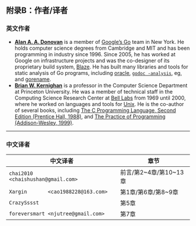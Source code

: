 ## 附录B：作者/译者

### 英文作者

- **[Alan A. A. Donovan](https://github.com/adonovan)** is a member of [Google’s Go](https://golang.org/) team in New York. He holds computer science degrees from Cambridge and MIT and has been programming in industry since 1996. Since 2005, he has worked at Google on infrastructure projects and was the co-designer of its proprietary build system, [Blaze](http://bazel.io/). He has built many libraries and tools for static analysis of Go programs, including [oracle](https://godoc.org/golang.org/x/tools/oracle), [`godoc -analysis`](https://godoc.org/golang.org/x/tools/cmd/godoc), eg, and [gorename](https://godoc.org/golang.org/x/tools/cmd/gorename).
- **[Brian W. Kernighan](http://www.cs.princeton.edu/~bwk/)** is a professor in the Computer Science Department at Princeton University. He was a member of technical staff in the Computing Science Research Center at [Bell Labs](http://www.cs.bell-labs.com/) from 1969 until 2000, where he worked on languages and tools for [Unix](http://doc.cat-v.org/unix/). He is the co-author of several books, including [The C Programming Language, Second Edition (Prentice Hall, 1988)](http://s3-us-west-2.amazonaws.com/belllabs-microsite-dritchie/cbook/index.html), and [The Practice of Programming (Addison-Wesley, 1999)](https://en.wikipedia.org/wiki/The_Practice_of_Programming).

-------

### 中文译者

中文译者                               | 章节
-------------------------------------- | -------------------------
`chai2010     <chaishushan@gmail.com>` | 前言/第2~4章/第10~13章
`Xargin       <cao1988228@163.com>`    | 第1章/第6章/第8~9章
`CrazySssst`                           | 第5章
`foreversmart <njutree@gmail.com>`     | 第7章
